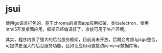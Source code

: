 # jsui

使用go语言打包的，基于chrome的桌面app应用框架，类似electron，使用html5开发桌面应用，框架已经编译好了，直接可用于生产环境。

其实，程序内置了强大的后台服务框架，目前尚未开放，后期会考虑与jsgo整合，可提供更强大的后台服务功能，比如让应用可直接访问mysql数据库等。
